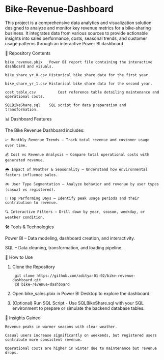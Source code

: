 # Bike-Revenue-Dashboard

This project is a comprehensive data analytics and visualization solution designed to analyze and monitor key revenue metrics for a bike-sharing business. It integrates data from various sources to provide actionable insights into sales performance, costs, seasonal trends, and customer usage patterns through an interactive Power BI dashboard.

📁 Repository Contents

    bike_revenue.pbix	Power BI report file containing the interactive dashboard and visuals.
    
    bike_share_yr_0.csv	Historical bike share data for the first year.
    
    bike_share_yr_1.csv	Historical bike share data for the second year.
    
    cost_table.csv          Cost reference table detailing maintenance and operational costs.
    
    SQLBikeShare.sql	SQL script for data preparation and transformation.

📊 Dashboard Features

The Bike Revenue Dashboard includes:

    📈 Monthly Revenue Trends – Track total revenue and customer usage over time.
    
    💰 Cost vs Revenue Analysis – Compare total operational costs with generated revenue.
    
    🌦 Impact of Weather & Seasonality – Understand how environmental factors influence sales.
    
    🚲 User Type Segmentation – Analyze behavior and revenue by user types (casual vs registered).
    
    📍 Top Performing Days – Identify peak usage periods and their contribution to revenue.
    
    🔍 Interactive Filters – Drill down by year, season, weekday, or weather condition.

🛠️ Tools & Technologies

Power BI – Data modeling, dashboard creation, and interactivity.

SQL – Data cleaning, transformation, and loading pipeline.



🔧 How to Use

1. Clone the Repository

        git clone https://github.com/aditya-01-02/bike-revenue-dashboard.git
        cd bike-revenue-dashboard
  
2. Open bike_sales.pbix in Power BI Desktop to explore the dashboard.

3. (Optional) Run SQL Script - Use SQLBikeShare.sql with your SQL environment to prepare or simulate the backend database tables.



📌 Insights Gained

    Revenue peaks in warmer seasons with clear weather.
    
    Casual users increase significantly on weekends, but registered users contribute more consistent revenue.
    
    Operational costs are higher in winter due to maintenance but revenue drops.
